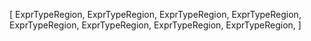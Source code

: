 [
    ExprTypeRegion,
    ExprTypeRegion,
    ExprTypeRegion,
    ExprTypeRegion,
    ExprTypeRegion,
    ExprTypeRegion,
    ExprTypeRegion,
    ExprTypeRegion,
]